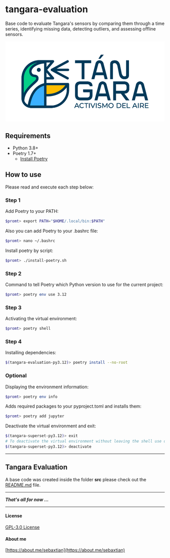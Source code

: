 # tangara-evaluation
Base code to evaluate Tangara's sensors by comparing them through a time series, identifying missing data, detecting outliers, and assessing offline sensors.

[![Tangara Activismo del Aire](src/docs/logo-principal-color.png "Tangara Activismo del Aire")](https://tangara.chis.pa/)

## Requirements

* Python 3.8+
* Poetry 1.7+
    - [Install Poetry](https://python-poetry.org/docs/#installation)

## How to use

Please read and execute each step below:

### Step 1

Add Poetry to your PATH:

```bash
$promt> export PATH="$HOME/.local/bin:$PATH"
```

Also you can add Poetry to your .bashrc file:

```bash
$promt> nano ~/.bashrc
```

Install poetry by script:

```bash
$promt> ./install-poetry.sh
```

### Step 2

Command to tell Poetry which Python version to use for the current project:

```bash
$promt> poetry env use 3.12
```

### Step 3

Activating the virtual environment:

```bash
$promt> poetry shell
```

### Step 4

Installing dependencies:

```bash
$(tangara-evaluation-py3.12)> poetry install --no-root
```

### Optional

Displaying the environment information:

```bash
$promt> poetry env info
```

Adds required packages to your pyproject.toml and installs them:

```bash
$promt> poetry add jupyter
```

Deactivate the virtual environment and exit:

```bash
$(tangara-superset-py3.12)> exit
# To deactivate the virtual environment without leaving the shell use deactivate
$(tangara-superset-py3.12)> deactivate
```

---

## Tangara Evaluation

A base code was created inside the folder **src** please check out the [README.md](src/README.md) file.

---

***That's all for now ...***

---

#### License

[GPL-3.0 License](./LICENSE)

#### About me

[https://about.me/sebaxtian](https://about.me/sebaxtian)
